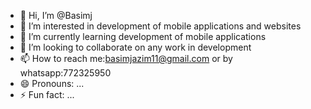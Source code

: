 - 👋 Hi, I’m @Basimj
- 👀 I’m interested in development of mobile applications and websites  
- 🌱 I’m currently learning development of mobile applications
- 💞️ I’m looking to collaborate on any work in development 
- 📫 How to reach me:basimjazim11@gmail.com or by whatsapp:772325950
- 😄 Pronouns: ...
- ⚡ Fun fact: ...

<!---
Basimj/Basimj is a ✨ special ✨ repository because its `README.md` (this file) appears on your GitHub profile.
You can click the Preview link to take a look at your changes.

--->
